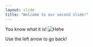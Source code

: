 ```yaml
---
layout: slide
title: "Welcome to our second slide!"
---
```

You know what it is!
<break>
![Hehe](https://api.time.com/wp-content/uploads/2019/08/caveman-spongebob-spongegar.png)

Use the left arrow to go back!
